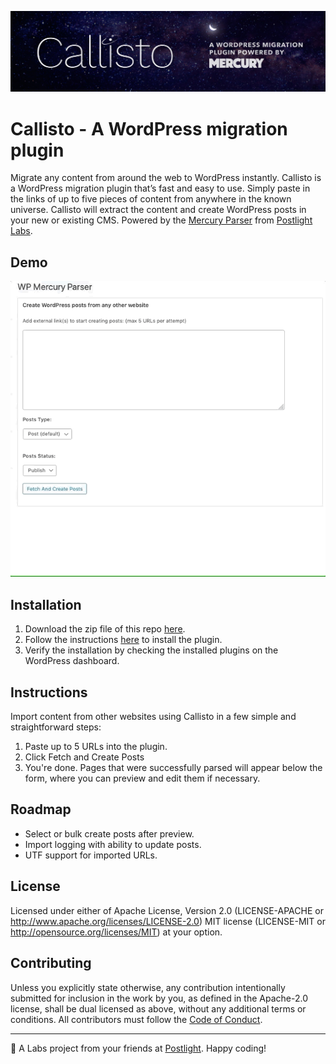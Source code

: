 ![callisto](/callisto.jpg)

# Callisto - A WordPress migration plugin
Migrate any content from around the web to WordPress instantly. Callisto is a
WordPress migration plugin that’s fast and easy to use. Simply paste in the
links of up to five pieces of content from anywhere in the known universe.
Callisto will extract the content and create WordPress posts in your new or
existing CMS. Powered by the [Mercury
Parser](https://github.com/postlight/mercury-parser) from [Postlight
Labs](https://postlight.com/labs).

## Demo
![example](/demo.gif)

## Installation
1. Download the zip file of this repo [here](https://github.com/postlight/wp-mercury-parser/archive/master.zip).
2. Follow the instructions [here](https://wordpress.org/support/article/managing-plugins/#installing-plugins) to install the plugin.
3. Verify the installation by checking the installed plugins on the WordPress dashboard.

## Instructions
Import content from other websites using Callisto in a few simple and
straightforward steps:

  1. Paste up to 5 URLs into the plugin.
  2. Click Fetch and Create Posts
  3. You're done. Pages that were successfully parsed will appear below the
     form, where you can preview and edit them if necessary.

## Roadmap
- Select or bulk create posts after preview.
- Import logging with ability to update posts.
- UTF support for imported URLs.

## License

Licensed under either of
Apache License, Version 2.0 (LICENSE-APACHE or http://www.apache.org/licenses/LICENSE-2.0)
MIT license (LICENSE-MIT or http://opensource.org/licenses/MIT)
at your option.

## Contributing

Unless you explicitly state otherwise, any contribution intentionally submitted for inclusion in the work by you, as defined in the Apache-2.0 license, shall be dual licensed as above, without any additional terms or conditions. All contributors must follow the [Code of Conduct](/CODE_OF_CONDUCT.md).

---

🔬 A Labs project from your friends at [Postlight](https://postlight.com/). Happy coding!
